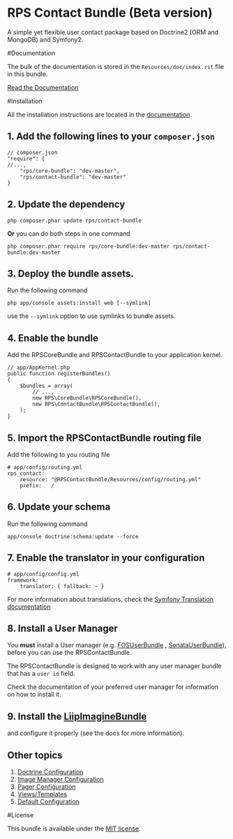 RPS Contact Bundle (Beta version)
===================================

A simple yet flexible user contact package based on Doctrine2 (ORM and MongoDB) and Symfony2.

#Documentation

The bulk of the documentation is stored in the `Resources/doc/index.rst`
file in this bundle.

[Read the Documentation](Resources/doc/index.rst)

#Installation

All the installation instructions are located in the [documentation](Resources/doc/index.rst).

## 1. Add the following lines to your ``composer.json``

    // composer.json
    "require": {
    //...,
        "rps/core-bundle": "dev-master",
        "rps/contact-bundle": "dev-master"
    }

## 2. Update the dependency

    php composer.phar update rps/contact-bundle

**Or** you can do both steps in one command

    php composer.phar require rps/core-bundle:dev-master rps/contact-bundle:dev-master

## 3. Deploy the bundle assets.

Run the following command

    php app/console assets:install web [--symlink]

use the ``--symlink`` option to use symlinks to bundle assets.


## 4. Enable the bundle

Add the RPSCoreBundle and RPSContactBundle to your application kernel.

    // app/AppKernel.php
    public function registerBundles()
    {
        $bundles = array(
            // ...,
            new RPS\CoreBundle\RPSCoreBundle(),
            new RPS\ContactBundle\RPSContactBundle(),
        );
    }

## 5. Import the RPSContactBundle routing file

Add the following to you routing file

    # app/config/routing.yml
    rps_contact:
        resource: "@RPSContactBundle/Resources/config/routing.yml"
        prefix:   /

## 6. Update your schema

Run the following command

    app/console doctrine:schema:update --force

## 7. Enable the translator in your configuration

    # app/config/config.yml
    framework:
        translator: { fallback: ~ }

For more information about translations, check the
[Symfony Translation documentation](http://symfony.com/doc/current/book/translation.html)


## 8. Install a User Manager

You **must** install a User manager (e.g.
[FOSUserBundle](https://github.com/FriendsOfSymfony/FOSUserBundle) ,
[SonataUserBundle](https://github.com/sonata-project/SonataUserBundle)),
before you can use the RPSContactBundle.

The RPSContactBundle is designed to work with any user manager bundle that has a ``user id`` field.

Check the documentation of your preferred user manager for information on
how to install it.


## 9. Install the [LiipImagineBundle](https://github.com/liip/LiipImagineBundle)
and configure it properly (see the docs for more information).


## Other topics
1. [Doctrine Configuration](Resources/doc/doctrine.rst)
2. [Image Manager Configuration](Resources/doc/doctrine.rst)
3. [Pager Configuration](Resources/doc/pager.rst)
4. [Views/Templates](Resources/doc/views.rst)
5. [Default Configuration](Resources/doc/default_configuration.rst)


#License

This bundle is available under the [MIT license](Resources/meta/LICENSE).
